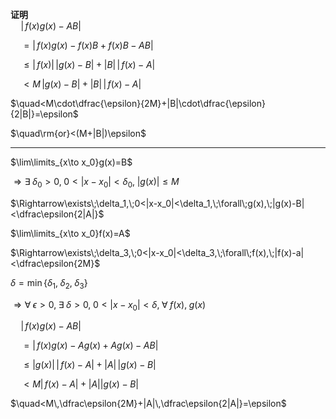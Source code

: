 **证明**  
$\quad |\,f(x)g(x)-AB|$  
  
$\quad=|\,f(x)g(x)-f(x)B+f(x)B-AB|$  
  
$\quad\leq|\,f(x)|\,|g(x)-B|+|B|\,|\,f(x)-A|$  
  
$\quad<M\,|g(x)-B|+|B|\,|\,f(x)-A|$  
  
$\quad<M\cdot\dfrac{\epsilon}{2M}+|B|\cdot\dfrac{\epsilon}{2|B|}=\epsilon$  
  
$\quad\rm{or}<(M+|B|)\epsilon$  
  
---  
  
$\lim\limits_{x\to x_0}g(x)=B$  
  
$\Rightarrow\exists\;\delta_0>0,\;0<|x-x_0|<\delta_0,\;|g(x)|\leq M$  
  
$\Rightarrow\exists\;\delta_1,\;0<|x-x_0|<\delta_1,\;\forall\;g(x),\;|g(x)-B|<\dfrac\epsilon{2|A|}$  
  
$\lim\limits_{x\to x_0}f(x)=A$  
  
$\Rightarrow\exists\;\delta_3,\;0<|x-x_0|<\delta_3,\;\forall\;f(x),\;|f(x)-a|<\dfrac\epsilon{2M}$  
  
$\delta=\min\{\delta_1,\;\delta_2,\;\delta_3\}$  
  
$\Rightarrow\forall\;\epsilon>0,\;\exists\;\delta>0,\;0<|x-x_0|<\delta,\;\forall\;f(x),\;g(x)$  
  
$\quad |\,f(x)g(x)-AB|$  
  
$\quad=|\,f(x)g(x)-Ag(x)+Ag(x)-AB|$  
  
$\quad\leq|g(x)|\,|\,f(x)-A|+|A|\,|g(x)-B|$  
  
$\quad<M|\,f(x)-A|+|A||g(x)-B|$  
  
$\quad<M\,\dfrac\epsilon{2M}+|A|\,\dfrac\epsilon{2|A|}=\epsilon$  
